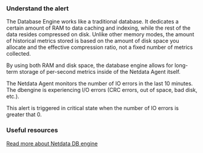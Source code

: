 ### Understand the alert

The Database Engine works like a traditional database. It dedicates a certain amount of RAM to data caching and indexing, while the rest of the data resides compressed on disk. Unlike other memory modes, the amount of historical metrics stored is based on the amount of disk space you allocate and the effective compression ratio, not a fixed number of metrics collected.

By using both RAM and disk space, the database engine allows for long-term storage of per-second metrics inside of the Netdata Agent itself.

The Netdata Agent monitors the number of IO errors in the last 10 minutes. The dbengine is experiencing I/O errors (CRC errors, out of space, bad disk, etc.).

This alert is triggered in critical state when the number of IO errors is greater that 0.

### Useful resources

[Read more about Netdata DB engine](/docs/agent/src/database/readme/engine)

